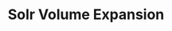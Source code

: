 ---
title: Solr Volume Expansion
menu:
  docs_{{ .version }}:
    identifier: sl-volume-expansion
    name: Volume Expansion
    parent: sl-solr-guides
    weight: 24
menu_name: docs_{{ .version }}
section_menu_id: guides
---